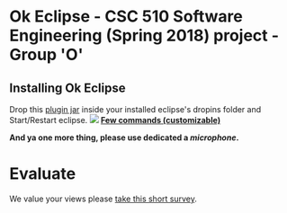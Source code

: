 
# Ok Eclipse - CSC 510 Software Engineering (Spring 2018) project - Group 'O' <Enter>[](https://github.com/snaraya7/Ok_Eclipse/blob/master/img/logo.png) 
## Installing Ok Eclipse

Drop this [plugin jar](https://github.com/snaraya7/Ok_Eclipse/tree/master/plugins) inside your installed eclipse's dropins folder and Start/Restart eclipse.
![](https://github.com/snaraya7/Ok_Eclipse/blob/master/img/navigation.JPG)
<Enter>
[**Few commands (customizable)**](https://github.com/snaraya7/Ok_Eclipse/blob/master/edu.ncstate.csc510.okeclipse/src/edu/ncstate/csc510/okeclipse/resources/commands.csv)

**And ya one more thing, please use dedicated a _microphone_.**

# Evaluate
We value your views please [take this short survey](tiny.cc/okeclipsesurvey).





